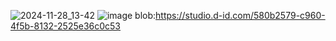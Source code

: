 ![2024-11-28_13-42](https://github.com/user-attachments/assets/f62afef8-3381-4329-8bc7-fafc13f5060a)
![image](https://github.com/user-attachments/assets/7a0b3126-9d74-4107-a0ce-381e85400939)
blob:https://studio.d-id.com/580b2579-c960-4f5b-8132-2525e36c0c53



